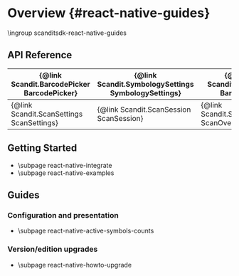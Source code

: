 Overview         			{#react-native-guides}
===================================
\ingroup scanditsdk-react-native-guides

## API Reference


| {@link Scandit.BarcodePicker BarcodePicker} | {@link Scandit.SymbologySettings SymbologySettings} | {@link Scandit.Barcode Barcode}                 |
|---------------------------------------------|-----------------------------------------------------|-------------------------------------------------|
| {@link Scandit.ScanSettings ScanSettings}   |     {@link Scandit.ScanSession ScanSession}         | {@link Scandit.ScanOverlay ScanOverlay}         |

## Getting Started

* \subpage react-native-integrate
* \subpage react-native-examples

## Guides

### Configuration and presentation

* \subpage react-native-active-symbols-counts

### Version/edition upgrades

* \subpage react-native-howto-upgrade
